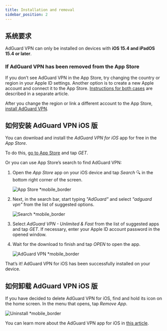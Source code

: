 ```yaml
---
title: Installation and removal
sidebar_position: 2
---
```


## 系统要求

AdGuard VPN can only be installed on devices with **iOS 15.4 and iPadOS 15.4 or later**.

### If AdGuard VPN has been removed from the App Store

If you don’t see AdGuard VPN in the App Store, try changing the country or region in your Apple ID settings. Another option is to create a new Apple account and connect it to the App Store. [Instructions for both cases](/adguard-vpn-for-ios/solving-problems/app-store) are described in a separate article.

After you change the region or link a different account to the App Store, [install AdGuard VPN](https://apps.apple.com/us/app/adguard-vpn-unlimited-fast/id1525373602).

## 如何安装 AdGuard VPN iOS 版

You can download and install the *AdGuard VPN for iOS* app for free in the *App Store*.

To do this, [go to App Store](https://agrd.io/ios_vpn) and tap *GET*.

Or you can use App Store’s search to find AdGuard VPN:

1. Open the *App Store* app on your iOS device and tap *Search* 🔍 in the bottom right corner of the screen.

    ![App Store *mobile_border](https://cdn.adguardvpn.com/content/kb/vpn/ios/app-store-en.png)

1. Next, in the search bar, start typing *"AdGuard"* and select *"adguard vpn"* from the list of suggested options.

    ![Search *mobile_border](https://cdn.adguardvpn.com/content/kb/vpn/ios/search-en.png)

1. Select *AdGuard VPN - Unlimited & Fast* from the list of suggested apps and tap *GET*. If necessary, enter your Apple ID account password in the opened window.
1. Wait for the download to finish and tap *OPEN* to open the app.

    ![AdGuard VPN *mobile_border](https://cdn.adguardvpn.com/content/kb/vpn/ios/adguard-vpn-en.png)

That’s it! AdGuard VPN for iOS has been successfully installed on your device.

## 如何卸载 AdGuard VPN iOS 版

If you have decided to delete AdGuard VPN for iOS, find and hold its icon on the home screen. In the menu that opens, tap *Remove App*.

![Uninstall *mobile_border](https://cdn.adguardvpn.com/content/kb/vpn/ios/2.2/quick-action-menu.png)

You can learn more about the AdGuard VPN app for iOS in [this article](adguard-vpn-for-ios/overview).
